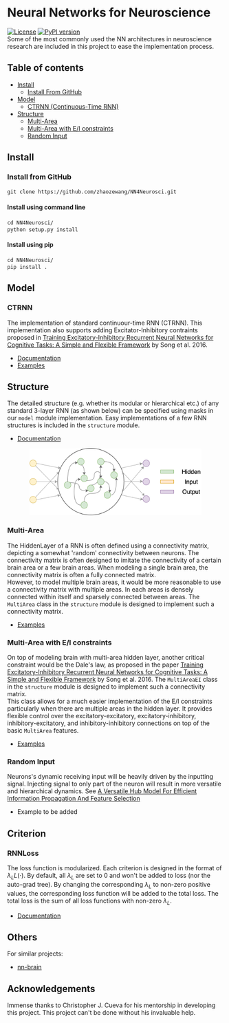 # Neural Networks for Neuroscience
[![License](https://img.shields.io/badge/License-MIT-yellow.svg)](https://opensource.org/licenses/MIT)
[![PyPI version](https://badge.fury.io/py/nn4n.svg)](https://badge.fury.io/py/nn4n)
<br>
Some of the most commonly used the NN architectures in neuroscience research are included in this project to ease the implementation process.

## Table of contents
- [Install](#install)
    - [Install From GitHub](#install-from-github)
- [Model](#model)
    - [CTRNN (Continuous-Time RNN)](#ctrnn)
- [Structure](#structure)
    - [Multi-Area](#multi-area)
    - [Multi-Area with E/I constraints](#multi-area-with-ei-constraints)
    - [Random Input](#random-input)


## Install
### Install from GitHub
```
git clone https://github.com/zhaozewang/NN4Neurosci.git
```
#### Install using command line
```
cd NN4Neurosci/
python setup.py install
```
#### Install using pip
```
cd NN4Neurosci/
pip install .
```


## Model
### CTRNN
The implementation of standard continuour-time RNN (CTRNN). This implementation also supports adding Excitator-Inhibitory contraints proposed in [Training Excitatory-Inhibitory Recurrent Neural Networks for Cognitive Tasks: A Simple and Flexible Framework](https://doi.org/10.1371/journal.pcbi.1004792) by Song et al. 2016.

- [Documentation](./docs/CTRNN.md)
- [Examples](./examples/CTRNN.ipynb)

## Structure
The detailed structure (e.g. whether its modular or hierarchical etc.) of any standard 3-layer RNN (as shown below) can be specified using masks in our `model` module implementation. Easy implementations of a few RNN structures is included in the `structure` module.
- [Documentation](./docs/structure.md)

<p align="center"><img src="./img/RNN_structure.png" width="400"></p>

### Multi-Area
The HiddenLayer of a RNN is often defined using a connectivity matrix, depicting a somewhat 'random' connectivity between neurons. The connectivity matrix is often designed to imitate the connectivity of a certain brain area or a few brain areas. When modeling a single brain area, the connectivity matrix is often a fully connected matrix. </br>
However, to model multiple brain areas, it would be more reasonable to use a connectivity matrix with multiple areas. In each areas is densely connected within itself and sparsely connected between areas. The `MultiArea` class in the `structure` module is designed to implement such a connectivity matrix. </br>

- [Examples](./examples/MultiArea.ipynb)

### Multi-Area with E/I constraints
On top of modeling brain with multi-area hidden layer, another critical constraint would be the Dale's law, as proposed in the paper [Training Excitatory-Inhibitory Recurrent Neural Networks for Cognitive Tasks: A Simple and Flexible Framework](https://doi.org/10.1371/journal.pcbi.1004792) by Song et al. 2016. The `MultiAreaEI` class in the `structure` module is designed to implement such a connectivity matrix. </br>
This class allows for a much easier implementation of the E/I constraints particularly when there are multiple areas in the hidden layer. It provides flexible control over the excitatory-excitatory, excitatory-inhibitory, inhibitory-excitatory, and inhibitory-inhibitory connections on top of the basic `MultiArea` features. </br>

- [Examples](./examples/MultiArea.ipynb)

### Random Input
Neurons's dynamic receiving input will be heavily driven by the inputting signal. Injecting signal to only part of the neuron will result in more versatile and hierarchical dynamics. See [A Versatile Hub Model For Efficient Information Propagation And Feature Selection](https://arxiv.org/abs/2307.02398) <br>

- Example to be added

## Criterion
### RNNLoss
The loss function is modularized. Each criterion is designed in the format of $`\lambda_L L(\cdot)`$. By default, all $`\lambda_{L}`$ are set to 0 and won't be added to loss (nor the auto-grad tree). By changing the corresponding $`\lambda_{L}`$ to non-zero positive values, the corresponding loss function will be added to the total loss. The total loss is the sum of all loss functions with non-zero $`\lambda_{L}`$.
- [Documentation](./docs/criterion.md)

## Others
For similar projects: 
- [nn-brain](https://github.com/gyyang/nn-brain)

## Acknowledgements
Immense thanks to Christopher J. Cueva for his mentorship in developing this project. This project can't be done without his invaluable help.